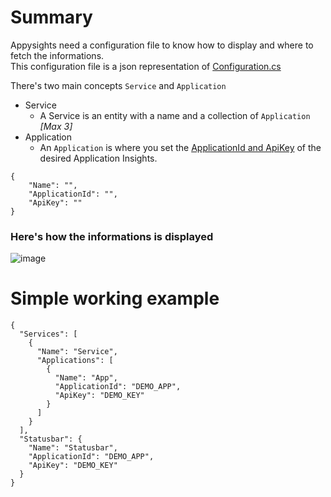 # Summary
Appysights need a configuration file to know how to display and where to fetch the informations. <br/>
This configuration file is a json representation of [Configuration.cs](https://github.com/C1rdec/Appysights/blob/9aecadbce39a4ed8e1d490e532cc254e09b5aaed/src/Appysights/Models/Configuration.cs#L1-L24)<br/>

There's two main concepts `Service` and `Application`
- Service
   - A Service is an entity with a name and a collection of `Application` *[Max 3]*
- Application
   - An `Application` is where you set the [ApplicationId and ApiKey](https://dev.applicationinsights.io/documentation/Authorization/API-key-and-App-ID) of the desired Application Insights.
```
{
    "Name": "",
    "ApplicationId": "",
    "ApiKey": ""
}
```
### Here's how the informations is displayed

![image](https://user-images.githubusercontent.com/5436436/148718320-3145e41e-dd81-4a36-977d-3c48ada407a7.png)


# Simple working example
```
{
  "Services": [
    {
      "Name": "Service",
      "Applications": [
        {
          "Name": "App",
          "ApplicationId": "DEMO_APP",
          "ApiKey": "DEMO_KEY"
        }
      ]
    }
  ],
  "Statusbar": {
    "Name": "Statusbar",
    "ApplicationId": "DEMO_APP",
    "ApiKey": "DEMO_KEY"
  }
}
```
